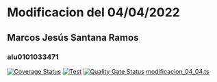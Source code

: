 # Modificacion del 04/04/2022
## Marcos Jesús Santana Ramos
### alu0101033471
[![Coverage Status](https://coveralls.io/repos/github/ULL-ESIT-INF-DSI-2122/modificacion_03_04_alu0101033471/badge.svg?branch=main)](https://coveralls.io/github/ULL-ESIT-INF-DSI-2122/modificacion_03_04_alu0101033471?branch=main)
[![Test](https://github.com/ULL-ESIT-INF-DSI-2122/modificacion_03_04_alu0101033471/actions/workflows/node.js.yml/badge.svg)](https://github.com/ULL-ESIT-INF-DSI-2122/modificacion_03_04_alu0101033471/actions/workflows/node.js.yml)
[![Quality Gate Status](https://sonarcloud.io/api/project_badges/measure?project=ULL-ESIT-INF-DSI-2122_modificacion_03_04_alu0101033471&metric=alert_status)](https://sonarcloud.io/summary/new_code?id=ULL-ESIT-INF-DSI-2122_modificacion_03_04_alu0101033471)
[modificacion_04_04.ts](https://github.com/ULL-ESIT-INF-DSI-2122/ull-esit-inf-dsi-21-22-prct06-generics-solid-alu0101033471/blob/main/src/index.ts)
